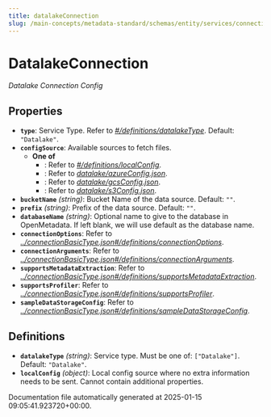 ```yaml
---
title: datalakeConnection
slug: /main-concepts/metadata-standard/schemas/entity/services/connections/database/datalakeconnection
---
```


# DatalakeConnection

*Datalake Connection Config*

## Properties

- **`type`**: Service Type. Refer to *[#/definitions/datalakeType](#definitions/datalakeType)*. Default: `"Datalake"`.
- **`configSource`**: Available sources to fetch files.
  - **One of**
    - : Refer to *[#/definitions/localConfig](#definitions/localConfig)*.
    - : Refer to *[datalake/azureConfig.json](#talake/azureConfig.json)*.
    - : Refer to *[datalake/gcsConfig.json](#talake/gcsConfig.json)*.
    - : Refer to *[datalake/s3Config.json](#talake/s3Config.json)*.
- **`bucketName`** *(string)*: Bucket Name of the data source. Default: `""`.
- **`prefix`** *(string)*: Prefix of the data source. Default: `""`.
- **`databaseName`** *(string)*: Optional name to give to the database in OpenMetadata. If left blank, we will use default as the database name.
- **`connectionOptions`**: Refer to *[../connectionBasicType.json#/definitions/connectionOptions](#/connectionBasicType.json#/definitions/connectionOptions)*.
- **`connectionArguments`**: Refer to *[../connectionBasicType.json#/definitions/connectionArguments](#/connectionBasicType.json#/definitions/connectionArguments)*.
- **`supportsMetadataExtraction`**: Refer to *[../connectionBasicType.json#/definitions/supportsMetadataExtraction](#/connectionBasicType.json#/definitions/supportsMetadataExtraction)*.
- **`supportsProfiler`**: Refer to *[../connectionBasicType.json#/definitions/supportsProfiler](#/connectionBasicType.json#/definitions/supportsProfiler)*.
- **`sampleDataStorageConfig`**: Refer to *[../connectionBasicType.json#/definitions/sampleDataStorageConfig](#/connectionBasicType.json#/definitions/sampleDataStorageConfig)*.
## Definitions

- **`datalakeType`** *(string)*: Service type. Must be one of: `["Datalake"]`. Default: `"Datalake"`.
- **`localConfig`** *(object)*: Local config source where no extra information needs to be sent. Cannot contain additional properties.


Documentation file automatically generated at 2025-01-15 09:05:41.923720+00:00.
